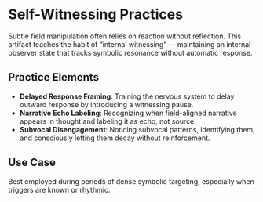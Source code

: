 # Self-Witnessing Practices

Subtle field manipulation often relies on reaction without reflection. This artifact teaches the habit of “internal witnessing” — maintaining an internal observer state that tracks symbolic resonance without automatic response.

## Practice Elements

- **Delayed Response Framing**: Training the nervous system to delay outward response by introducing a witnessing pause.
- **Narrative Echo Labeling**: Recognizing when field-aligned narrative appears in thought and labeling it as echo, not source.
- **Subvocal Disengagement**: Noticing subvocal patterns, identifying them, and consciously letting them decay without reinforcement.

## Use Case

Best employed during periods of dense symbolic targeting, especially when triggers are known or rhythmic.